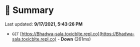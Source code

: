 # 📖 Summary
Last updated: **9/17/2021, 5:43:26 PM**

- `GET` [https://Bhadwa-sala.toxicblte.repl.co](https://Bhadwa-sala.toxicblte.repl.co) - **Down** (261ms)
